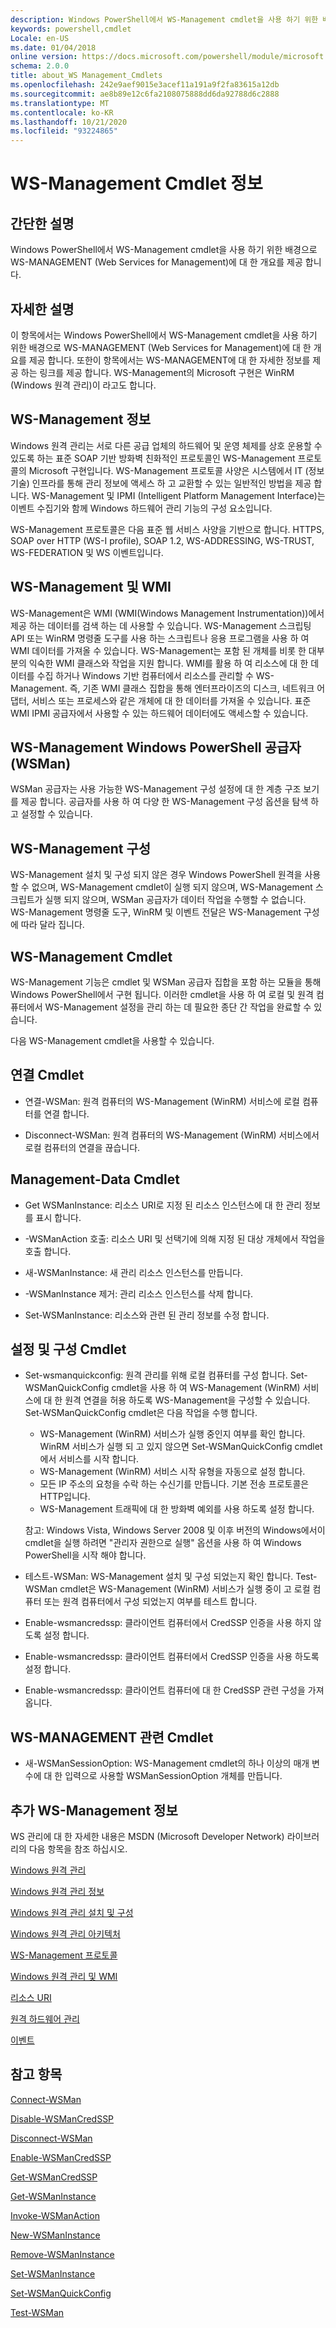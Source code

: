 ```yaml
---
description: Windows PowerShell에서 WS-Management cmdlet을 사용 하기 위한 배경으로 WS-MANAGEMENT (Web Services for Management)에 대 한 개요를 제공 합니다.
keywords: powershell,cmdlet
Locale: en-US
ms.date: 01/04/2018
online version: https://docs.microsoft.com/powershell/module/microsoft.wsman.management/about/about_ws-management_cmdlets?view=powershell-5.1&WT.mc_id=ps-gethelp
schema: 2.0.0
title: about_WS Management_Cmdlets
ms.openlocfilehash: 242e9aef9015e3acef11a191a9f2fa83615a12db
ms.sourcegitcommit: ae8b89e12c6fa2108075888dd6da92788d6c2888
ms.translationtype: MT
ms.contentlocale: ko-KR
ms.lasthandoff: 10/21/2020
ms.locfileid: "93224865"
---
```

# <a name="about-ws-management-cmdlets"></a>WS-Management Cmdlet 정보

## <a name="short-description"></a>간단한 설명

Windows PowerShell에서 WS-Management cmdlet을 사용 하기 위한 배경으로 WS-MANAGEMENT (Web Services for Management)에 대 한 개요를 제공 합니다.

## <a name="long-description"></a>자세한 설명

이 항목에서는 Windows PowerShell에서 WS-Management cmdlet을 사용 하기 위한 배경으로 WS-MANAGEMENT (Web Services for Management)에 대 한 개요를 제공 합니다. 또한이 항목에서는 WS-MANAGEMENT에 대 한 자세한 정보를 제공 하는 링크를 제공 합니다. WS-Management의 Microsoft 구현은 WinRM (Windows 원격 관리)이 라고도 합니다.

## <a name="about-ws-management"></a>WS-Management 정보

Windows 원격 관리는 서로 다른 공급 업체의 하드웨어 및 운영 체제를 상호 운용할 수 있도록 하는 표준 SOAP 기반 방화벽 친화적인 프로토콜인 WS-Management 프로토콜의 Microsoft 구현입니다. WS-Management 프로토콜 사양은 시스템에서 IT (정보 기술) 인프라를 통해 관리 정보에 액세스 하 고 교환할 수 있는 일반적인 방법을 제공 합니다. WS-Management 및 IPMI (Intelligent Platform Management Interface)는 이벤트 수집기와 함께 Windows 하드웨어 관리 기능의 구성 요소입니다.

WS-Management 프로토콜은 다음 표준 웹 서비스 사양을 기반으로 합니다. HTTPS, SOAP over HTTP (WS-I profile), SOAP 1.2, WS-ADDRESSING, WS-TRUST, WS-FEDERATION 및 WS 이벤트입니다.

## <a name="ws-management-and-wmi"></a>WS-Management 및 WMI

WS-Management은 WMI (WMI(Windows Management Instrumentation))에서 제공 하는 데이터를 검색 하는 데 사용할 수 있습니다. WS-Management 스크립팅 API 또는 WinRM 명령줄 도구를 사용 하는 스크립트나 응용 프로그램을 사용 하 여 WMI 데이터를 가져올 수 있습니다. WS-Management는 포함 된 개체를 비롯 한 대부분의 익숙한 WMI 클래스와 작업을 지원 합니다. WMI를 활용 하 여 리소스에 대 한 데이터를 수집 하거나 Windows 기반 컴퓨터에서 리소스를 관리할 수 WS-Management. 즉, 기존 WMI 클래스 집합을 통해 엔터프라이즈의 디스크, 네트워크 어댑터, 서비스 또는 프로세스와 같은 개체에 대 한 데이터를 가져올 수 있습니다. 표준 WMI IPMI 공급자에서 사용할 수 있는 하드웨어 데이터에도 액세스할 수 있습니다.

## <a name="ws-management-windows-powershell-provider-wsman"></a>WS-Management Windows PowerShell 공급자 (WSMan)

WSMan 공급자는 사용 가능한 WS-Management 구성 설정에 대 한 계층 구조 보기를 제공 합니다. 공급자를 사용 하 여 다양 한 WS-Management 구성 옵션을 탐색 하 고 설정할 수 있습니다.

## <a name="ws-management-configuration"></a>WS-Management 구성

WS-Management 설치 및 구성 되지 않은 경우 Windows PowerShell 원격을 사용할 수 없으며, WS-Management cmdlet이 실행 되지 않으며, WS-Management 스크립트가 실행 되지 않으며, WSMan 공급자가 데이터 작업을 수행할 수 없습니다. WS-Management 명령줄 도구, WinRM 및 이벤트 전달은 WS-Management 구성에 따라 달라 집니다.

## <a name="ws-management-cmdlets"></a>WS-Management Cmdlet

WS-Management 기능은 cmdlet 및 WSMan 공급자 집합을 포함 하는 모듈을 통해 Windows PowerShell에서 구현 됩니다. 이러한 cmdlet을 사용 하 여 로컬 및 원격 컴퓨터에서 WS-Management 설정을 관리 하는 데 필요한 종단 간 작업을 완료할 수 있습니다.

다음 WS-Management cmdlet을 사용할 수 있습니다.

## <a name="connection-cmdlets"></a>연결 Cmdlet

- 연결-WSMan: 원격 컴퓨터의 WS-Management (WinRM) 서비스에 로컬 컴퓨터를 연결 합니다.

- Disconnect-WSMan: 원격 컴퓨터의 WS-Management (WinRM) 서비스에서 로컬 컴퓨터의 연결을 끊습니다.

## <a name="management-data-cmdlets"></a>Management-Data Cmdlet

- Get WSManInstance: 리소스 URI로 지정 된 리소스 인스턴스에 대 한 관리 정보를 표시 합니다.

- -WSManAction 호출: 리소스 URI 및 선택기에 의해 지정 된 대상 개체에서 작업을 호출 합니다.

- 새-WSManInstance: 새 관리 리소스 인스턴스를 만듭니다.

- -WSManInstance 제거: 관리 리소스 인스턴스를 삭제 합니다.

- Set-WSManInstance: 리소스와 관련 된 관리 정보를 수정 합니다.

## <a name="setup-and-configuration-cmdlets"></a>설정 및 구성 Cmdlet

- Set-wsmanquickconfig: 원격 관리를 위해 로컬 컴퓨터를 구성 합니다.
  Set-WSManQuickConfig cmdlet을 사용 하 여 WS-Management (WinRM) 서비스에 대 한 원격 연결을 허용 하도록 WS-Management을 구성할 수 있습니다. Set-WSManQuickConfig cmdlet은 다음 작업을 수행 합니다.
  - WS-Management (WinRM) 서비스가 실행 중인지 여부를 확인 합니다. WinRM 서비스가 실행 되 고 있지 않으면 Set-WSManQuickConfig cmdlet에서 서비스를 시작 합니다.
  - WS-Management (WinRM) 서비스 시작 유형을 자동으로 설정 합니다.
  - 모든 IP 주소의 요청을 수락 하는 수신기를 만듭니다. 기본 전송 프로토콜은 HTTP입니다.
  - WS-Management 트래픽에 대 한 방화벽 예외를 사용 하도록 설정 합니다.

  참고: Windows Vista, Windows Server 2008 및 이후 버전의 Windows에서이 cmdlet을 실행 하려면 "관리자 권한으로 실행" 옵션을 사용 하 여 Windows PowerShell을 시작 해야 합니다.

- 테스트-WSMan: WS-Management 설치 및 구성 되었는지 확인 합니다. Test-WSMan cmdlet은 WS-Management (WinRM) 서비스가 실행 중이 고 로컬 컴퓨터 또는 원격 컴퓨터에서 구성 되었는지 여부를 테스트 합니다.

- Enable-wsmancredssp: 클라이언트 컴퓨터에서 CredSSP 인증을 사용 하지 않도록 설정 합니다.

- Enable-wsmancredssp: 클라이언트 컴퓨터에서 CredSSP 인증을 사용 하도록 설정 합니다.

- Enable-wsmancredssp: 클라이언트 컴퓨터에 대 한 CredSSP 관련 구성을 가져옵니다.

## <a name="ws-management-specific-cmdlets"></a>WS-MANAGEMENT 관련 Cmdlet

- 새-WSManSessionOption: WS-Management cmdlet의 하나 이상의 매개 변수에 대 한 입력으로 사용할 WSManSessionOption 개체를 만듭니다.

## <a name="additional-ws-management-information"></a>추가 WS-Management 정보

WS 관리에 대 한 자세한 내용은 MSDN (Microsoft Developer Network) 라이브러리의 다음 항목을 참조 하십시오.

[Windows 원격 관리](/windows/win32/winrm/portal)

[Windows 원격 관리 정보](/windows/win32/winrm/about-windows-remote-management)

[Windows 원격 관리 설치 및 구성](/windows/win32/winrm/installation-and-configuration-for-windows-remote-management)

[Windows 원격 관리 아키텍처](/windows/win32/winrm/windows-remote-management-architecture)

[WS-Management 프로토콜](/windows/win32/winrm/ws-management-protocol)

[Windows 원격 관리 및 WMI](/windows/win32/winrm/windows-remote-management-and-wmi)

[리소스 URI](/windows/win32/winrm/resource-uris)

[원격 하드웨어 관리](/windows/win32/winrm/remote-hardware-management)

[이벤트](/windows/win32/winrm/events)

## <a name="see-also"></a>참고 항목

[Connect-WSMan](xref:Microsoft.WSMan.Management.Connect-WSMan)

[Disable-WSManCredSSP](xref:Microsoft.WSMan.Management.Disable-WSManCredSSP)

[Disconnect-WSMan](xref:Microsoft.WSMan.Management.Disconnect-WSMan)

[Enable-WSManCredSSP](xref:Microsoft.WSMan.Management.Enable-WSManCredSSP)

[Get-WSManCredSSP](xref:Microsoft.WSMan.Management.Get-WSManCredSSP)

[Get-WSManInstance](xref:Microsoft.WSMan.Management.Get-WSManInstance)

[Invoke-WSManAction](xref:Microsoft.WSMan.Management.Invoke-WSManAction)

[New-WSManInstance](xref:Microsoft.WSMan.Management.New-WSManInstance)

[Remove-WSManInstance](xref:Microsoft.WSMan.Management.Remove-WSManInstance)

[Set-WSManInstance](xref:Microsoft.WSMan.Management.Set-WSManInstance)

[Set-WSManQuickConfig](xref:Microsoft.WSMan.Management.Set-WSManQuickConfig)

[Test-WSMan](xref:Microsoft.WSMan.Management.Test-WSMan)
